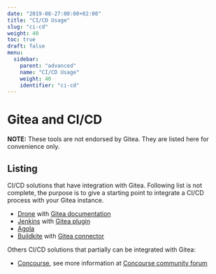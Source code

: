 ```yaml
---
date: "2019-08-27:00:00+02:00"
title: "CI/CD Usage"
slug: "ci-cd"
weight: 40
toc: true
draft: false
menu:
  sidebar:
    parent: "advanced"
    name: "CI/CD Usage"
    weight: 40
    identifier: "ci-cd"
---
```


# Gitea and CI/CD

**NOTE:** These tools are not endorsed by Gitea. They are listed here for convenience only.

## Listing

CI/CD solutions that have integration with Gitea. Following list is not complete,
the purpose is to give a starting point to integrate a CI/CD process with your Gitea instance.

 - [Drone](https://drone.io) with [Gitea documentation](https://docs.drone.io/installation/gitea/)
 - [Jenkins](https://jenkins.io/) with [Gitea plugin](https://plugins.jenkins.io/gitea)
 - [Agola](https://agola.io)
 - [Buildkite](https://buildkite.com) with [Gitea connector](https://github.com/techknowlogick/gitea-buildkite-connector)

Others CI/CD solutions that partially can be integrated with Gitea:
 - [Concourse](https://www.concourse-ci.org), see more information at [Concourse community forum](https://discuss.concourse-ci.org/t/concourse-ci-and-gitea-oauth/1475)
